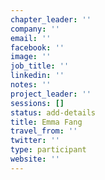 ```yaml
---
chapter_leader: ''
company: ''
email: ''
facebook: ''
image: ''
job_title: ''
linkedin: ''
notes: ''
project_leader: ''
sessions: []
status: add-details
title: Emma Fang
travel_from: ''
twitter: ''
type: participant
website: ''
---
```


<!-- put more details about participant here -->